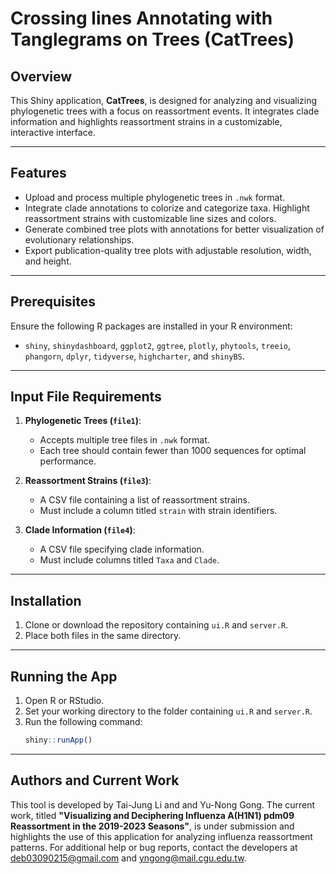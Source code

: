 # Crossing lines Annotating with Tanglegrams on Trees (CatTrees)

## Overview
This Shiny application, **CatTrees**, is designed for analyzing and visualizing phylogenetic trees with a focus on reassortment events. It integrates clade information and highlights reassortment strains in a customizable, interactive interface.

---

## Features
- Upload and process multiple phylogenetic trees in `.nwk` format.
- Integrate clade annotations to colorize and categorize taxa. Highlight reassortment strains with customizable line sizes and colors.
- Generate combined tree plots with annotations for better visualization of evolutionary relationships.
- Export publication-quality tree plots with adjustable resolution, width, and height.

---

## Prerequisites
Ensure the following R packages are installed in your R environment:
- `shiny`, `shinydashboard`, `ggplot2`, `ggtree`, `plotly`, `phytools`, `treeio`, `phangorn`, `dplyr`, `tidyverse`, `highcharter`, and `shinyBS`.

---

## Input File Requirements
1. **Phylogenetic Trees (`file1`)**:
   - Accepts multiple tree files in `.nwk` format.
   - Each tree should contain fewer than 1000 sequences for optimal performance.

2. **Reassortment Strains (`file3`)**:
   - A CSV file containing a list of reassortment strains.
   - Must include a column titled `strain` with strain identifiers.

3. **Clade Information (`file4`)**:
   - A CSV file specifying clade information.
   - Must include columns titled `Taxa` and `Clade`.

---

## Installation
1. Clone or download the repository containing `ui.R` and `server.R`.
2. Place both files in the same directory.

---

## Running the App
1. Open R or RStudio.
2. Set your working directory to the folder containing `ui.R` and `server.R`.
3. Run the following command:
   ```R
   shiny::runApp()

---

## Authors and Current Work

This tool is developed by Tai-Jung Li and and Yu-Nong Gong. The current work, titled **"Visualizing and Deciphering Influenza A(H1N1) pdm09 Reassortment in the 2019-2023 Seasons"**, is under submission and highlights the use of this application for analyzing influenza reassortment patterns. For additional help or bug reports, contact the developers at deb03090215@gmail.com and yngong@mail.cgu.edu.tw.